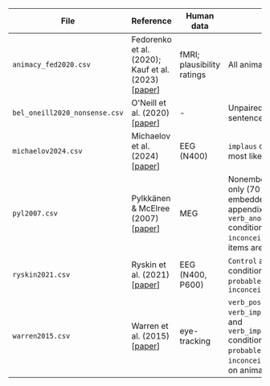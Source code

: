 | File  | Reference | Human data | Notes |
| ------------- | ------------- | ----| ---- |
| `animacy_fed2020.csv` | Fedorenko et al. (2020); Kauf et al. (2023) [[paper](https://onlinelibrary.wiley.com/doi/full/10.1111/cogs.13386)] | fMRI; plausibility ratings | All animacy violations |
| `bel_oneill2020_nonsense.csv` | O'Neill et al. (2020) [[paper](https://pubs.asha.org/doi/10.1044/2020_JSLHR-20-00174)] | - | Unpaired nonsense sentences |
| `michaelov2024.csv` | Michaelov et al. (2024) [[paper](https://direct.mit.edu/nol/article/5/1/107/115605/Strong-Prediction-Language-Model-Surprisal)] | EEG (N400) | `implaus` condition is most like `inconceivable` |
| `pyl2007.csv` | Pylkkänen & McElree (2007) [[paper](https://direct.mit.edu/jocn/article-abstract/19/11/1905/4386/An-MEG-Study-of-Silent-Meaning?redirectedFrom=fulltext)] | MEG | Nonembedded stimuli only (70 more embedded stimuli in the appendix of the paper); `verb_anomalous` condition is most like `inconceivable` but some items are a bit strange |
| `ryskin2021.csv` | Ryskin et al. (2021) [[paper](https://www.sciencedirect.com/science/article/abs/pii/S0028393221001068)] | EEG (N400, P600) | `Control` and `Sem` conditions are most like `probable` and `inconceivable` |
| `warren2015.csv` | Warren et al. (2015) [[paper](https://www.tandfonline.com/doi/full/10.1080/23273798.2015.1047458)] | eye-tracking | `verb_possible`, `verb_impossible_no_SRV`, and `verb_impossible_SRV` conditions are most like `probable`, `impossible`, `inconceivable` (based on animacy violation) |
